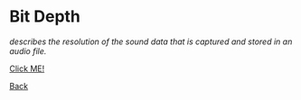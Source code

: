 # Bit Depth

 _describes the resolution of the sound data that is captured and stored in an audio file._
 
 [Click ME!](https://www.youtube.com/watch?v=KXtXXRPRjtE)
 
 [Back](README.md)
